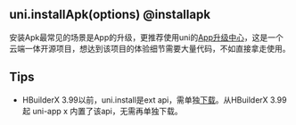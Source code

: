## uni.installApk(options) @installapk

<!-- UTSAPIJSON.installApk.description -->

<!-- UTSAPIJSON.installApk.compatibility -->

安装Apk最常见的场景是App的升级，更推荐使用uni的[App升级中心](https://doc.dcloud.net.cn/uniCloud/upgrade-center.html)，这是一个云端一体开源项目，想达到该项目的体验细节需要大量代码，不如直接拿走使用。

<!-- UTSAPIJSON.installApk.param -->

<!-- UTSAPIJSON.installApk.returnValue -->

<!-- UTSAPIJSON.installApk.tutorial -->

<!-- UTSAPIJSON.installApk.example -->

## Tips
- HBuilderX 3.99以前，uni.install是ext api，需单独[下载](https://ext.dcloud.net.cn/plugin?id=15118)。从HBuilderX 3.99起 uni-app x 内置了该api，无需再单独下载。

<!-- UTSAPIJSON.general_type.name -->

<!-- UTSAPIJSON.general_type.param -->
